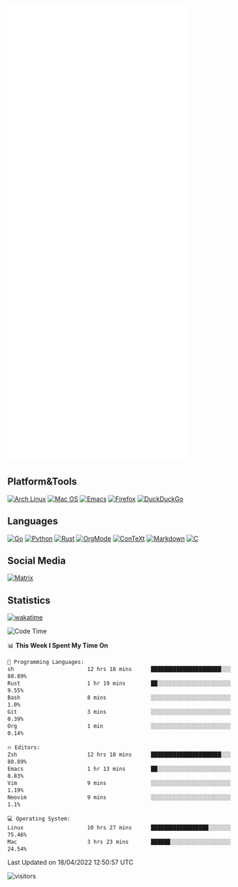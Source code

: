 ![Metrics](https://github.com/SteamedFish/SteamedFish/blob/master/github-metrics.svg)

## Platform&Tools

[![Arch Linux](https://img.shields.io/badge/ArchLinux-1793D1?logo=arch-linux&logoColor=fff&style=flat-square)](https://archlinux.org/)
[![Mac OS](https://img.shields.io/badge/MacOS-000000?style=flat-square&logo=macos&logoColor=F0F0F0)](https://www.apple.com/macos/)
[![Emacs](https://img.shields.io/badge/Emacs-%237F5AB6.svg?&style=flat-square&logo=gnu-emacs&logoColor=white)](https://www.gnu.org/software/emacs/)
[![Firefox](https://img.shields.io/badge/Firefox-FF7139?style=flat-square&logo=Firefox-Browser&logoColor=white)](https://firefox.com/)
[![DuckDuckGo](https://img.shields.io/badge/DuckDuckGo-DE5833?style=flat-square&logo=DuckDuckGo&logoColor=white)](https://duckduckgo.com/)

## Languages

[![Go](https://img.shields.io/badge/Golang-%2300ADD8.svg?style=flat-square&logo=go&logoColor=white)](https://golang.org/)
[![Python](https://img.shields.io/badge/Python-3670A0?style=flat-square&logo=python&logoColor=ffdd54)](https://www.python.org/)
[![Rust](https://img.shields.io/badge/Rust-%23000000.svg?style=flat-square&logo=rust&logoColor=white)](https://www.rust-lang.org/)
[![OrgMode](https://img.shields.io/badge/OrgMode-%23000000.svg?style=flat-square&logo=org&logoColor=white)](https://orgmode.org/)
[![ConTeXt](https://img.shields.io/badge/ConTeXt-%23008080.svg?style=flat-square&logo=latex&logoColor=white)](https://contextgarden.net/)
[![Markdown](https://img.shields.io/badge/MarkDown-%23000000.svg?style=flat-square&logo=markdown&logoColor=white)](https://daringfireball.net/projects/markdown/)
[![C](https://img.shields.io/badge/C-%2300599C.svg?style=flat-square&logo=c&logoColor=white)](https://www.iso.org/standard/74528.html)

## Social Media

[![Matrix](https://img.shields.io/badge/SteamedFish-2CA5E0?style=social&logo=matrix&logoColor=black)](https://matrix.to/#/@i:steamedfish.org)

## Statistics
[![wakatime](https://wakatime.com/badge/user/168280d6-fcf2-4b4f-ad3a-dc4612f35b38.svg)](https://wakatime.com/@168280d6-fcf2-4b4f-ad3a-dc4612f35b38)

<!--START_SECTION:waka-->
![Code Time](http://img.shields.io/badge/Code%20Time-1%2C755%20hrs%2034%20mins-blue)

📊 **This Week I Spent My Time On** 

```text
💬 Programming Languages: 
sh                       12 hrs 18 mins      ██████████████████████░░░   88.89% 
Rust                     1 hr 19 mins        ██░░░░░░░░░░░░░░░░░░░░░░░   9.55% 
Bash                     8 mins              ░░░░░░░░░░░░░░░░░░░░░░░░░   1.0% 
Git                      3 mins              ░░░░░░░░░░░░░░░░░░░░░░░░░   0.39% 
Org                      1 min               ░░░░░░░░░░░░░░░░░░░░░░░░░   0.14%

🔥 Editors: 
Zsh                      12 hrs 18 mins      ██████████████████████░░░   88.89% 
Emacs                    1 hr 13 mins        ██░░░░░░░░░░░░░░░░░░░░░░░   8.83% 
Vim                      9 mins              ░░░░░░░░░░░░░░░░░░░░░░░░░   1.19% 
Neovim                   9 mins              ░░░░░░░░░░░░░░░░░░░░░░░░░   1.1%

💻 Operating System: 
Linux                    10 hrs 27 mins      ██████████████████░░░░░░░   75.46% 
Mac                      3 hrs 23 mins       ██████░░░░░░░░░░░░░░░░░░░   24.54%

```


 Last Updated on 18/04/2022 12:50:57 UTC
<!--END_SECTION:waka-->

![visitors](https://visitor-badge.laobi.icu/badge?page_id=SteamedFish.SteamedFish)
